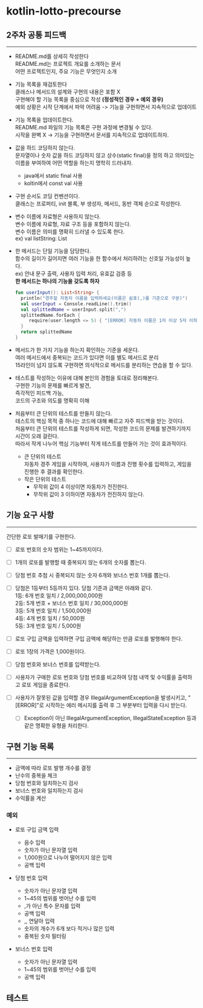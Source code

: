 # kotlin-lotto-precourse

## 2주차 공통 피드백

---

- README.md를 상세히 작성한다  
  README.md는 프로젝트 개요를 소개하는 문서  
  어떤 프로젝트인지, 주요 기능은 무엇인지 소개


- 기능 목록을 재검토한다  
  클래스나 메서드의 설계와 구현의 내용은 포함 X  
  구현해야 할 기능 목록을 중심으로 작성 **(정성적인 경우 + 예외 경우)**  
  예외 상황은 시작 단계에서 파악 어려움 -> 기능을 구현하면서 지속적으로 업데이트


- 기능 목록을 업데이트한다.  
  README.md 파일의 기능 목록은 구현 과정에 변경될 수 있다.  
  시작을 완벽 X -> 기능을 구현하면서 문서를 지속적으로 업데이트하자.


- 값을 하드 코딩하지 않는다.  
  문자열이나 숫자 값을 하드 코딩하지 않고 상수(static final)을 정의 하고 의미있는 이름을 부여하여 어떤 역할을 하는지 명학히 드러내자.
    - java에서 static final 사용
    - koltin에서 const val 사용
  

- 구현 순서도 코딩 컨벤션이다.  
  클래스는 프로퍼티, init 블록, 부 생성자, 메서드, 동반 객체 순으로 작성한다.


- 변수 이름에 자료형은 사용하지 않는다.  
  변수 이름에 자료형, 자료 구조 등을 포함하지 않는다.  
  변수 이름은 의미를 명확히 드러낼 수 있도록 한다.  
  ex) val listString: List<String>


- 한 메서드는 단일 기능을 담당한다.  
  함수의 길이가 길어지면 여러 기능을 한 함수에서 처리하려는 신호일 가능성이 높다.  
  ex) 안내 문구 출력, 사용자 입력 처리, 유효값 검증 등  
  **한 메서드는 하나의 기능을 갖도록 하자**
  ```kotlin
  fun userInput(): List<String> {
    println("경주할 자동차 이름을 입력하세요(이름은 쉼표(,)를 기준으로 구분)")
    val userInput = Console.readLine().trim()
    val splittedName = userInput.split(",")
    splittedName.forEach {
       require(user.length <= 5) { "[ERROR] 자동차 이름은 1자 이상 5자 이하만 가능합니다." }
    }
    return splittedName
  }
  ```  

- 메서드가 한 가지 기능을 하는지 확인하는 기준을 세운다.  
  여러 메서드에서 중복되는 코드가 있다면 이를 별도 메서드로 분리  
  15라인이 넘지 않도록 구현하면 의식적으로 메서드를 분리하는 연습을 할 수 있다.


- 테스트를 작성하는 이유에 대해 본인의 경험을 토대로 정리해본다.  
  구현한 기능의 문제를 빠르게 발견,  
  즉각적인 피드백 가능,  
  코드의 구조와 의도를 명확히 이해


- 처음부터 큰 단위의 테스트를 만들지 않는다.  
  테스트의 핵심 목적 중 하나는 코드에 대해 빠르고 자주 피드백을 받는 것이다.  
  처음부터 큰 단위의 테스트를 작성하게 되면, 작성한 코드의 문제를 발견하기까지 시간이 오래 걸린다.  
  따라서 작게 나누어 핵심 기능부터 작게 테스트를 만들어 가는 것이 효과적이다.
    - 큰 단위의 테스트  
      자동차 경주 게임을 시작하여, 사용자가 이름과 진행 횟수를 입력하고, 게임을 진행한 후 결과를 확인한다.
    - 작은 단위의 테스트
        - 무작위 값이 4 이상이면 자동차가 전진한다.
        - 무작위 값이 3 이하이면 자동차가 전진하지 않는다.

## 기능 요구 사항

---

간단한 로또 발매기를 구현한다.

- [ ] 로또 번호의 숫자 범위는 1~45까지이다.
- [ ] 1개의 로또를 발행할 때 중복되지 않는 6개의 숫자를 뽑는다.
- [ ] 당첨 번호 추첨 시 중복되지 않는 숫자 6개와 보너스 번호 1개를 뽑는다.
- [ ] 당첨은 1등부터 5등까지 있다. 당첨 기준과 금액은 아래와 같다.  
  1등: 6개 번호 일치 / 2,000,000,000원  
  2등: 5개 번호 + 보너스 번호 일치 / 30,000,000원  
  3등: 5개 번호 일치 / 1,500,000원  
  4등: 4개 번호 일치 / 50,000원  
  5등: 3개 번호 일치 / 5,000원

- [ ] 로또 구입 금액을 입력하면 구입 금액에 해당하는 만큼 로또를 발행해야 한다.
- [ ] 로또 1장의 가격은 1,000원이다.
- [ ] 당첨 번호와 보너스 번호를 입력받는다.
- [ ] 사용자가 구매한 로또 번호와 당첨 번호를 비교하여 당첨 내역 및 수익률을 출력하고 로또 게임을 종료한다.
- [ ] 사용자가 잘못된 값을 입력할 경우 IllegalArgumentException을 발생시키고, "[ERROR]"로 시작하는 에러 메시지를 출력 후 그 부분부터 입력을 다시
  받는다.
    - [ ] Exception이 아닌 IllegalArgumentException, IllegalStateException 등과 같은 명확한 유형을 처리한다.

## 구현 기능 목록

---
- 금액에 따라 로또 발행 개수를 결정
- 난수의 중복을 체크
- 당첨 번호와 일치하는지 검사
- 보너스 번호와 일치하는지 검사
- 수익률을 계산

### 예외
- 로또 구입 금액 입력  
  - 음수 입력  
  - 숫자가 아닌 문자열 입력  
  - 1,000원으로 나누어 떨어지지 않은 입력
  - 공백 입력


- 당첨 번호 입력
  - 숫자가 아닌 문자열 입력
  - 1~45의 범위를 벗어난 수를 입력  
  - ,가 아닌 특수 문자를 입력
  - 공백 입력
  - ,, 연달아 입력
  - 숫자의 개수가 6개 보다 적거나 많은 입력
  - 중복된 숫자 필터링
  

- 보너스 번호 입력
  - 숫자가 아닌 문자열 입력
  - 1~45의 범위를 벗어난 수를 입력
  - 공백 입력

[//]: # (  - 당첨 번호와 중복 필터링)



## 테스트